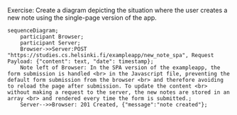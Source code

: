 Exercise: Create a diagram depicting the situation where the user creates a new note using the single-page version of the app.


```mermaid
sequenceDiagram;
    participant Browser;
    participant Server;
    Browser->>Server:POST "https://studies.cs.helsinki.fi/exampleapp/new_note_spa", Request Payload: {"content": text, "date": timestamp};
    Note left of Browser: In the SPA version of the exampleapp, the form submission is handled <br> in the Javascript file, preventing the default form submission from the browser <br> and therefore avoiding to reload the page after submission. To update the content <br> without making a request to the server, the new notes are stored in an array <br> and rendered every time the form is submitted.;
    Server-->>Browser: 201 Created, {"message":"note created"};
```